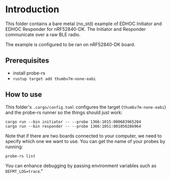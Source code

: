 # Introduction

This folder contains a bare metal (no_std) example of EDHOC Initiator and EDHOC Responder for nRF52840-DK.
The Initiator and Responder communicate over a raw BLE radio.

The example is configured to be ran on nRF52840-DK board.

## Prerequisites

- install probe-rs
- `rustup target add thumbv7m-none-eabi`

## How to use

This folder's `.cargo/config.toml` configures the target (`thumbv7m-none-eabi`) and the probe-rs runner so the things should just work:

    cargo run --bin initiator -- --probe 1366:1015:000683965284
    cargo run --bin responder -- --probe 1366:1051:001050286964

Note that if there are two boards connected to your computer, we need to specify which one we want to use.
You can get the name of your probes by running:

    probe-rs list

You can enhance debugging by passing environment variables such as `DEFMT_LOG=trace`."

